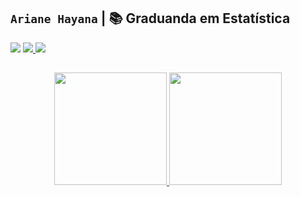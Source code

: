## `Ariane Hayana` | 📚 **Graduanda em Estatística**
      
  <a href="https://www.linkedin.com/in/arianehayana/" target="_blank"><img src="https://img.shields.io/badge/-LinkedIn-%230077B5?style=for-the-badge&logo=linkedin&logoColor=white" target="_blank"></a> 
  <a href="http://ariane-hayana.netlify.app/" target="_blank"><img src="https://img.shields.io/badge/Netlify-00C7B7?style=for-the-badge&logo=netlify&logoColor=white">
  <a href="mailto:ariane.hayana@outlook.com" target="_blank"><img src="https://img.shields.io/badge/Microsoft_Outlook-0078D4?style=for-the-badge&logo=microsoft-outlook&logoColor=white">
    
 ##

<div align="center">
  <a href="https://github.com/a-hayana">
  <img height="180em" src="https://github-readme-stats.vercel.app/api?username=a-hayana&show_icons=true&theme=dracula&include_all_commits=true&count_private=true"/>
  <img height="180em" src="https://github-readme-stats.vercel.app/api/top-langs/?username=a-hayana&layout=compact&langs_count=7&theme=dracula"/>
</div>
  
##
  
